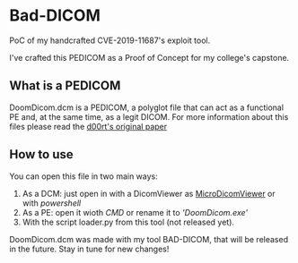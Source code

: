 # Bad-DICOM

PoC of my handcrafted CVE-2019-11687's exploit tool.

I've crafted this PEDICOM as a Proof of Concept for my college's capstone.


## What is a PEDICOM
DoomDicom.dcm is a PEDICOM, a polyglot file that can act as a functional PE and, at the same time, as a legit DICOM.
For more information about this files please read the [d00rt's original paper](https://github.com/d00rt/pedicom)

## How to use
You can open this file in two main ways:
1.  As a DCM: just open in with a DicomViewer as [MicroDicomViewer](http://www.microdicom.com/) or with *powershell*
2.  As a PE: open it wioth *CMD* or rename it to *'DoomDicom.exe'*
3.  With the script loader.py from this tool (not released yet).

DoomDicom.dcm was made with my tool BAD-DICOM, that will be released in the future. Stay in tune for new changes!
